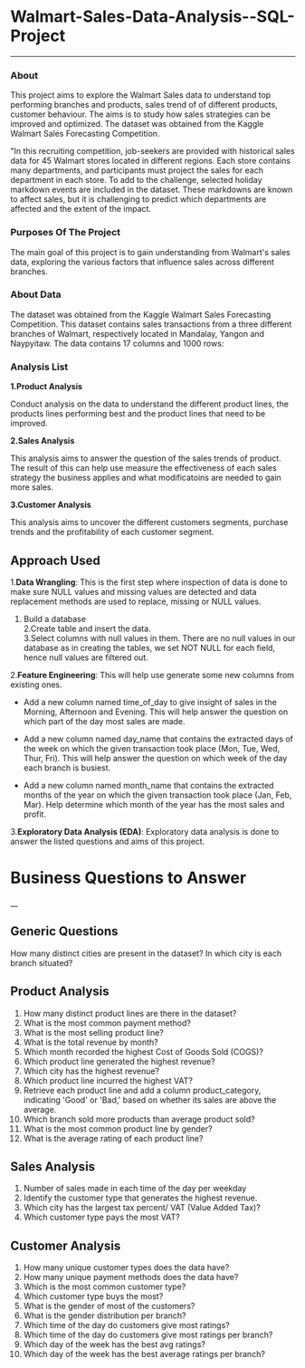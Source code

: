 
# Walmart-Sales-Data-Analysis--SQL-Project
___
 

### About

This project aims to explore the Walmart Sales data to understand top performing branches and products, sales trend of of different products, customer behaviour. The aims is to study how sales strategies can be improved and optimized. The dataset was obtained from the Kaggle Walmart Sales Forecasting Competition.

"In this recruiting competition, job-seekers are provided with historical sales data for 45 Walmart stores located in different regions. Each store contains many departments, and participants must project the sales for each department in each store. To add to the challenge, selected holiday markdown events are included in the dataset. These markdowns are known to affect sales, but it is challenging to predict which departments are affected and the extent of the impact.  

### Purposes Of The Project

The main goal of this project is to gain understanding from Walmart's sales data, exploring the various factors that influence sales across different branches.  


### About Data

The dataset was obtained from the Kaggle Walmart Sales Forecasting Competition. This dataset contains sales transactions from a three different branches of Walmart, respectively located in Mandalay, Yangon and Naypyitaw. The data contains 17 columns and 1000 rows:  

### Analysis List  

**1.Product Analysis**  

Conduct analysis on the data to understand the different product lines, the products lines performing best and the product lines that need to be improved.

**2.Sales Analysis**  

This analysis aims to answer the question of the sales trends of product. The result of this can help use measure the effectiveness of each sales strategy the business applies and what modificatoins are needed to gain more sales.

**3.Customer Analysis** 

This analysis aims to uncover the different customers segments, purchase trends and the profitability of each customer segment.

## Approach Used

1.**Data Wrangling**: This is the first step where inspection of data is done to make sure NULL values and missing values are detected and data replacement methods are used to replace, missing or NULL values.  
1. Build a database  
2.Create table and insert the data.  
3.Select columns with null values in them. There are no null values in our database as in creating the tables, we set NOT NULL for each field, hence null values are filtered out.  

2.**Feature Engineering**: This will help use generate some new columns from existing ones.  

- Add a new column named time_of_day to give insight of sales in the Morning, Afternoon and Evening. This will help answer the question on which part of the day most sales are made.  

- Add a new column named day_name that contains the extracted days of the week on which the given transaction took place (Mon, Tue, Wed, Thur, Fri). This will help answer the question on which week of the day each branch is busiest.  

- Add a new column named month_name that contains the extracted months of the year on which the given transaction took place (Jan, Feb, Mar). Help determine which month of the year has the most sales and profit.  

3.**Exploratory Data Analysis (EDA)**: Exploratory data analysis is done to answer the listed questions and aims of this project.  


# Business Questions to Answer
__
## Generic Questions  
How many distinct cities are present in the dataset?
In which city is each branch situated?  
## Product Analysis  
1. How many distinct product lines are there in the dataset?
2. What is the most common payment method?
3. What is the most selling product line?
4. What is the total revenue by month?
5. Which month recorded the highest Cost of Goods Sold (COGS)?
6. Which product line generated the highest revenue?
7. Which city has the highest revenue?
8. Which product line incurred the highest VAT?
9. Retrieve each product line and add a column product_category, indicating 'Good' or 'Bad,' based on whether its sales are above the average.
10. Which branch sold more products than average product sold?
11. What is the most common product line by gender?
12. What is the average rating of each product line?  
## Sales Analysis  
1. Number of sales made in each time of the day per weekday
2. Identify the customer type that generates the highest revenue.
3. Which city has the largest tax percent/ VAT (Value Added Tax)?
4. Which customer type pays the most VAT?  
## Customer Analysis  
1. How many unique customer types does the data have?
2. How many unique payment methods does the data have?
3. Which is the most common customer type?
4. Which customer type buys the most?
5. What is the gender of most of the customers?
6. What is the gender distribution per branch?
7. Which time of the day do customers give most ratings?
8. Which time of the day do customers give most ratings per branch?
9. Which day of the week has the best avg ratings?
10. Which day of the week has the best average ratings per branch?





